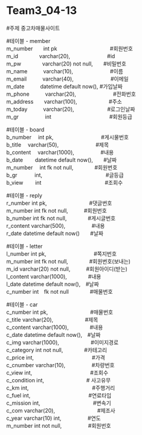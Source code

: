 # Team3_04-13

#주제 중고차매물사이트

#테이블 - member<br/>
m_number　　int pk　　　　　　　　　　#회원번호<br/>
m_id　　　　varchar(20),　　　　　　　#id<br/>
m_pw　　　　varchar(20) not null,　　#비밀번호<br/>
m_name　　　varchar(10),　　　　　　　#이름<br/>
m_email　　　varchar(40),　　　　　　　#이메일<br/>
m_date　　　datetime default now(), #가입날짜<br/>
m_phone　　　varchar(20),　　　　　　　#전화번호<br/>
m_address　　varchar(100),　　　　　　#주소<br/>
m_today　　　varchar(20),　　　　 　　#로그인날짜<br/>
m_gr　　　　　int　　　　　　　　　　　#회원등급<br/>

#테이블 - board<br/>
b_number 　int pk,　　　　　　　　　#게시물번호<br/>
b_title　 varchar(50),　　　　　　　#제목<br/>
b_content 　varchar(1000),　　　　　#내용<br/>
b_date 　　datetime default now(),　　#날짜<br/>
m_number 　int fk not null,　　　　#회원번호<br/>
b_gr　　　 int,　　　　　　　　　　　　#글등급<br/>
b_view 　　int　　　　　　　　　　　　#조회수<br/>

#테이블 - reply<br/>
r_number int pk,　　　　　　　　#댓글번호<br/>
m_number int fk not null,　　　#회원번호<br/>
b_number int fk not null,　　　　#게시글번호<br/>
r_content varchar(500),　　　　　#내용<br/>
r_date datetime default now()　　#날짜<br/>

#테이블 - letter<br/>
l_number int pk,　　　　　　　　　#쪽지번호<br/>
m_number int fk not null,　　　　#회원번호(보내는)<br/>
m_id varchar(20) not null,　　　#회원아이디(받는)<br/>
l_content varchar(1000),　　　　#내용<br/>
l_date datetime default now(),　#날짜<br/>
c_number int　fk not null　　　　#매물번호<br/>

#테이블 - car<br/>
c_number int pk,　　　　　　　　#매물번호<br/>
c_title varchar(20),　　　　　　#제목<br/>
c_content varchar(1000),　　　　#내용<br/>
c_date datetime default now(),　#날짜<br/>
c_img varchar(1000),　　　　　　#이미지경로<br/>
c_category int not null,　　　　#카테고리<br/>
c_price int,　　　　　　　　　　　#가격<br/>
c_cnumber varchar(10),　　　　　#차량번호<br/>
c_view int,　　　　　　　　　　　#조회수<br/>
c_condition int,　　　　　　　　# 사고유무 <br/>
c_km int,　　　　　　　　　　　　#주행거리<br/>
c_fuel int,　　　　　　　　　　　#연료타입<br/>
c_mission int,　　　　　　　　　　#변속기<br/>
c_com varchar(20),　　　　　　　　#제조사<br/>
c_year varchar(10) int,　　　　　#연도<br/>
m_number int not null,　　　　　#회원번호<br/>
